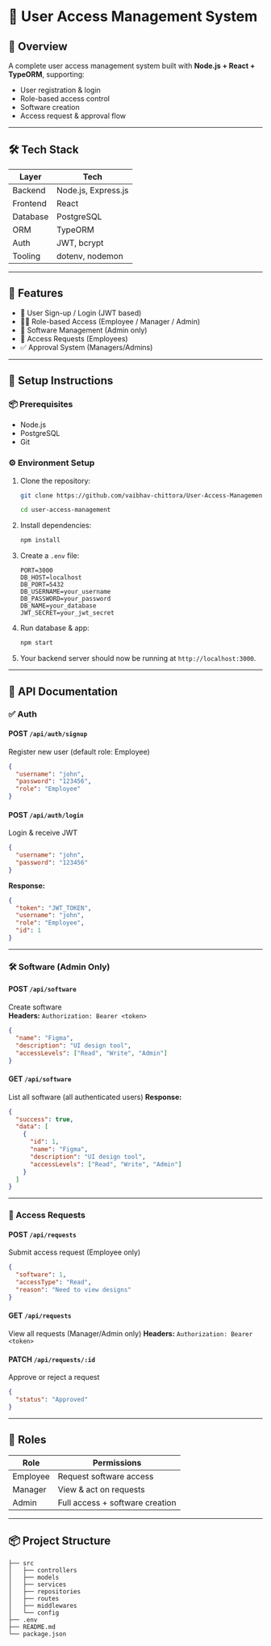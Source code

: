 # 🧭 User Access Management System

## 🚀 Overview

A complete user access management system built with **Node.js + React + TypeORM**, supporting:

- User registration & login
- Role-based access control
- Software creation
- Access request & approval flow

---

## 🛠 Tech Stack

| Layer    | Tech                |
| -------- | ------------------- |
| Backend  | Node.js, Express.js |
| Frontend | React               |
| Database | PostgreSQL          |
| ORM      | TypeORM             |
| Auth     | JWT, bcrypt         |
| Tooling  | dotenv, nodemon     |

---

## 🧩 Features

- 📝 User Sign-up / Login (JWT based)
- 🧑‍💻 Role-based Access (Employee / Manager / Admin)
- 🧮 Software Management (Admin only)
- 📩 Access Requests (Employees)
- ✅ Approval System (Managers/Admins)

---

## 🔧 Setup Instructions

### 📦 Prerequisites

- Node.js
- PostgreSQL
- Git

### ⚙️ Environment Setup

1. Clone the repository:

   ```bash
   git clone https://github.com/vaibhav-chittora/User-Access-Management-System-Backend.git

   cd user-access-management
   ```

2. Install dependencies:

   ```bash
   npm install
   ```

3. Create a `.env` file:

   ```env
   PORT=3000
   DB_HOST=localhost
   DB_PORT=5432
   DB_USERNAME=your_username
   DB_PASSWORD=your_password
   DB_NAME=your_database
   JWT_SECRET=your_jwt_secret
   ```

4. Run database & app:
   ```bash
   npm start
   ```
5. Your backend server should now be running at `http://localhost:3000`.

---

## 🧪 API Documentation

### ✅ Auth

#### POST `/api/auth/signup`

Register new user (default role: Employee)

```json
{
  "username": "john",
  "password": "123456",
  "role": "Employee"
}
```

#### POST `/api/auth/login`

Login & receive JWT

```json
{
  "username": "john",
  "password": "123456"
}
```

**Response:**

```json
{
  "token": "JWT_TOKEN",
  "username": "john",
  "role": "Employee",
  "id": 1
}
```

---

### 🛠 Software (Admin Only)

#### POST `/api/software`

Create software  
**Headers:** `Authorization: Bearer <token>`

```json
{
  "name": "Figma",
  "description": "UI design tool",
  "accessLevels": ["Read", "Write", "Admin"]
}
```

#### GET `/api/software`

List all software (all authenticated users)
**Response:**

```json
{
  "success": true,
  "data": [
    {
      "id": 1,
      "name": "Figma",
      "description": "UI design tool",
      "accessLevels": ["Read", "Write", "Admin"]
    }
  ]
}
```

---

### 📩 Access Requests

#### POST `/api/requests`

Submit access request (Employee only)

```json
{
  "software": 1,
  "accessType": "Read",
  "reason": "Need to view designs"
}
```

#### GET `/api/requests`

View all requests (Manager/Admin only)
**Headers:** `Authorization: Bearer <token>`

#### PATCH `/api/requests/:id`

Approve or reject a request

```json
{
  "status": "Approved"
}
```

---

## 🔐 Roles

| Role     | Permissions                     |
| -------- | ------------------------------- |
| Employee | Request software access         |
| Manager  | View & act on requests          |
| Admin    | Full access + software creation |

---

## 📦 Project Structure

```
├── src
│   ├── controllers
│   ├── models
│   ├── services
│   ├── repositories
│   ├── routes
│   ├── middlewares
│   └── config
├── .env
├── README.md
└── package.json
```
